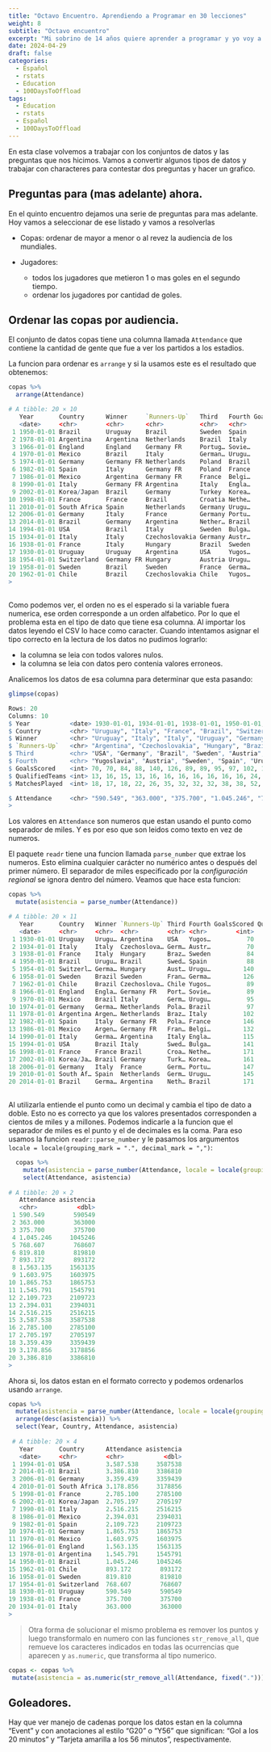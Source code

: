 ```yaml
---
title: "Octavo Encuentro. Aprendiendo a Programar en 30 lecciones"
weight: 8
subtitle: "Octavo encuentro"
excerpt: "Mi sobrino de 14 años quiere aprender a programar y yo voy a enseñarle. En esta clase volvemos a trabajar con los conjuntos de datos y las preguntas que nos hicimos. Vamos a convertir algunos tipos de datos y trabajar con characteres para contestar dos preguntas y hacer un grafico."
date: 2024-04-29
draft: false
categories:
  - Español
  - rstats
  - Education
  - 100DaysToOffload
tags: 
  - Education
  - rstats
  - Español
  - 100DaysToOffload
---
```


En esta clase volvemos a trabajar con los conjuntos de datos y las preguntas que nos hicimos. Vamos a convertir algunos tipos de datos y trabajar con characteres para contestar dos preguntas y hacer un grafico.


## Preguntas para (mas adelante) ahora.

En el quinto encuentro dejamos una serie de preguntas para mas adelante.  Hoy vamos a seleccionar de ese listado y vamos a resolverlas

* Copas: ordenar de mayor a menor o al revez la audiencia de los mundiales. 

* Jugadores:

  - todos los jugadores que metieron 1 o mas goles en el segundo tiempo. 
  - ordenar los jugadores por cantidad de goles. 
  
## Ordenar las copas por audiencia.

El conjunto de datos copas tiene una columna llamada `Attendance` que contiene la cantidad de gente que fue a ver los partidos a los estadios.

La funcion para ordenar es `arrange` y si la usamos este es el resultado que obtenemos:

``` r
copas %>% 
  arrange(Attendance)

# A tibble: 20 × 10
   Year       Country      Winner     `Runners-Up`   Third   Fourth GoalsScored QualifiedTeams MatchesPlayed Attendance
   <date>     <chr>        <chr>      <chr>          <chr>   <chr>        <int>          <int>         <int> <chr>     
 1 1950-01-01 Brazil       Uruguay    Brazil         Sweden  Spain           88             13            22 1.045.246 
 2 1978-01-01 Argentina    Argentina  Netherlands    Brazil  Italy          102             16            38 1.545.791 
 3 1966-01-01 England      England    Germany FR     Portug… Sovie…          89             16            32 1.563.135 
 4 1970-01-01 Mexico       Brazil     Italy          German… Urugu…          95             16            32 1.603.975 
 5 1974-01-01 Germany      Germany FR Netherlands    Poland  Brazil          97             16            38 1.865.753 
 6 1982-01-01 Spain        Italy      Germany FR     Poland  France         146             24            52 2.109.723 
 7 1986-01-01 Mexico       Argentina  Germany FR     France  Belgi…         132             24            52 2.394.031 
 8 1990-01-01 Italy        Germany FR Argentina      Italy   Engla…         115             24            52 2.516.215 
 9 2002-01-01 Korea/Japan  Brazil     Germany        Turkey  Korea…         161             32            64 2.705.197 
10 1998-01-01 France       France     Brazil         Croatia Nethe…         171             32            64 2.785.100 
11 2010-01-01 South Africa Spain      Netherlands    Germany Urugu…         145             32            64 3.178.856 
12 2006-01-01 Germany      Italy      France         Germany Portu…         147             32            64 3.359.439 
13 2014-01-01 Brazil       Germany    Argentina      Nether… Brazil         171             32            64 3.386.810 
14 1994-01-01 USA          Brazil     Italy          Sweden  Bulga…         141             24            52 3.587.538 
15 1934-01-01 Italy        Italy      Czechoslovakia Germany Austr…          70             16            17 363.000   
16 1938-01-01 France       Italy      Hungary        Brazil  Sweden          84             15            18 375.700   
17 1930-01-01 Uruguay      Uruguay    Argentina      USA     Yugos…          70             13            18 590.549   
18 1954-01-01 Switzerland  Germany FR Hungary        Austria Urugu…         140             16            26 768.607   
19 1958-01-01 Sweden       Brazil     Sweden         France  Germa…         126             16            35 819.810   
20 1962-01-01 Chile        Brazil     Czechoslovakia Chile   Yugos…          89             16            32 893.172   
> 
  
```

Como podemos ver, el orden no es el esperado si la variable fuera numerica, ese orden corresponde a un orden alfabetico. Por lo que el problema esta en el tipo de dato que tiene esa columna.  Al importar los datos leyendo el CSV lo hace como caracter.  Cuando intentamos asignar el tipo correcto en la lectura de los datos no pudimos lograrlo:

- la columna se leia con todos valores nulos.
- la columna se leia con datos pero contenia valores erroneos.

Analicemos los datos de esa columna para determinar que esta pasando:

``` r 
glimpse(copas)

Rows: 20
Columns: 10
$ Year           <date> 1930-01-01, 1934-01-01, 1938-01-01, 1950-01-01, 1954-01-01, 1958-01-01, 1962-01-01, 1966-01-0…
$ Country        <chr> "Uruguay", "Italy", "France", "Brazil", "Switzerland", "Sweden", "Chile", "England", "Mexico",…
$ Winner         <chr> "Uruguay", "Italy", "Italy", "Uruguay", "Germany FR", "Brazil", "Brazil", "England", "Brazil",…
$ `Runners-Up`   <chr> "Argentina", "Czechoslovakia", "Hungary", "Brazil", "Hungary", "Sweden", "Czechoslovakia", "Ge…
$ Third          <chr> "USA", "Germany", "Brazil", "Sweden", "Austria", "France", "Chile", "Portugal", "Germany FR", …
$ Fourth         <chr> "Yugoslavia", "Austria", "Sweden", "Spain", "Uruguay", "Germany FR", "Yugoslavia", "Soviet Uni…
$ GoalsScored    <int> 70, 70, 84, 88, 140, 126, 89, 89, 95, 97, 102, 146, 132, 115, 141, 171, 161, 147, 145, 171
$ QualifiedTeams <int> 13, 16, 15, 13, 16, 16, 16, 16, 16, 16, 16, 24, 24, 24, 24, 32, 32, 32, 32, 32
$ MatchesPlayed  <int> 18, 17, 18, 22, 26, 35, 32, 32, 32, 38, 38, 52, 52, 52, 52, 64, 64, 64, 64, 64

$ Attendance     <chr> "590.549", "363.000", "375.700", "1.045.246", "768.607", "819.810", "893.172", "1.563.135", "1…
> 
```  

Los valores en `Attendance` son numeros que estan usando el punto como separador de miles. Y es por eso que son leidos como texto en vez de numeros. 

El paquete `readr` tiene una funcion llamada `parse_number` que extrae los numeros. Esto elimina cualquier carácter no numérico antes o después del primer número. El separador de miles especificado por la *configuración regional* se ignora dentro del número. Veamos que hace esta funcion:

``` r
copas %>% 
  mutate(asistencia = parse_number(Attendance))

# A tibble: 20 × 11
   Year       Country   Winner `Runners-Up` Third Fourth GoalsScored QualifiedTeams MatchesPlayed Attendance asistencia
   <date>     <chr>     <chr>  <chr>        <chr> <chr>        <int>          <int>         <int> <chr>           <dbl>
 1 1930-01-01 Uruguay   Urugu… Argentina    USA   Yugos…          70             13            18 590.549        591.  
 2 1934-01-01 Italy     Italy  Czechoslova… Germ… Austr…          70             16            17 363.000        363   
 3 1938-01-01 France    Italy  Hungary      Braz… Sweden          84             15            18 375.700        376.  
 4 1950-01-01 Brazil    Urugu… Brazil       Swed… Spain           88             13            22 1.045.246        1.04
 5 1954-01-01 Switzerl… Germa… Hungary      Aust… Urugu…         140             16            26 768.607        769.  
 6 1958-01-01 Sweden    Brazil Sweden       Fran… Germa…         126             16            35 819.810        820.  
 7 1962-01-01 Chile     Brazil Czechoslova… Chile Yugos…          89             16            32 893.172        893.  
 8 1966-01-01 England   Engla… Germany FR   Port… Sovie…          89             16            32 1.563.135        1.56
 9 1970-01-01 Mexico    Brazil Italy        Germ… Urugu…          95             16            32 1.603.975        1.60
10 1974-01-01 Germany   Germa… Netherlands  Pola… Brazil          97             16            38 1.865.753        1.86
11 1978-01-01 Argentina Argen… Netherlands  Braz… Italy          102             16            38 1.545.791        1.54
12 1982-01-01 Spain     Italy  Germany FR   Pola… France         146             24            52 2.109.723        2.11
13 1986-01-01 Mexico    Argen… Germany FR   Fran… Belgi…         132             24            52 2.394.031        2.39
14 1990-01-01 Italy     Germa… Argentina    Italy Engla…         115             24            52 2.516.215        2.52
15 1994-01-01 USA       Brazil Italy        Swed… Bulga…         141             24            52 3.587.538        3.59
16 1998-01-01 France    France Brazil       Croa… Nethe…         171             32            64 2.785.100        2.78
17 2002-01-01 Korea/Ja… Brazil Germany      Turk… Korea…         161             32            64 2.705.197        2.70
18 2006-01-01 Germany   Italy  France       Germ… Portu…         147             32            64 3.359.439        3.36
19 2010-01-01 South Af… Spain  Netherlands  Germ… Urugu…         145             32            64 3.178.856        3.18
20 2014-01-01 Brazil    Germa… Argentina    Neth… Brazil         171             32            64 3.386.810        3.39
  
```

Al utilizarla entiende el punto como un decimal y cambia el tipo de dato a doble. Esto no es correcto ya que los valores presentados corresponden a cientos de miles y a millones. Podemos indicarle a la funcion que el separador de miles es el punto y el de decimales es la coma.  Para eso usamos la funcion `readr::parse_number` y le pasamos los argumentos `locale = locale(grouping_mark = ".", decimal_mark = ",")`:

``` r
  copas %>%
    mutate(asistencia = parse_number(Attendance, locale = locale(grouping_mark = "."))) %>% 
    select(Attendance, asistencia) 
    
# A tibble: 20 × 2
   Attendance asistencia
   <chr>           <dbl>
 1 590.549        590549
 2 363.000        363000
 3 375.700        375700
 4 1.045.246     1045246
 5 768.607        768607
 6 819.810        819810
 7 893.172        893172
 8 1.563.135     1563135
 9 1.603.975     1603975
10 1.865.753     1865753
11 1.545.791     1545791
12 2.109.723     2109723
13 2.394.031     2394031
14 2.516.215     2516215
15 3.587.538     3587538
16 2.785.100     2785100
17 2.705.197     2705197
18 3.359.439     3359439
19 3.178.856     3178856
20 3.386.810     3386810
> 

```

Ahora si, los datos estan en el formato correcto y podemos ordenarlos usando `arrange`.

``` r
copas %>% 
  mutate(asistencia = parse_number(Attendance, locale = locale(grouping_mark = "."))) %>% 
  arrange(desc(asistencia)) %>% 
  select(Year, Country, Attendance, asistencia)
 
 # A tibble: 20 × 4
   Year       Country      Attendance asistencia
   <date>     <chr>        <chr>           <dbl>
 1 1994-01-01 USA          3.587.538     3587538
 2 2014-01-01 Brazil       3.386.810     3386810
 3 2006-01-01 Germany      3.359.439     3359439
 4 2010-01-01 South Africa 3.178.856     3178856
 5 1998-01-01 France       2.785.100     2785100
 6 2002-01-01 Korea/Japan  2.705.197     2705197
 7 1990-01-01 Italy        2.516.215     2516215
 8 1986-01-01 Mexico       2.394.031     2394031
 9 1982-01-01 Spain        2.109.723     2109723
10 1974-01-01 Germany      1.865.753     1865753
11 1970-01-01 Mexico       1.603.975     1603975
12 1966-01-01 England      1.563.135     1563135
13 1978-01-01 Argentina    1.545.791     1545791
14 1950-01-01 Brazil       1.045.246     1045246
15 1962-01-01 Chile        893.172        893172
16 1958-01-01 Sweden       819.810        819810
17 1954-01-01 Switzerland  768.607        768607
18 1930-01-01 Uruguay      590.549        590549
19 1938-01-01 France       375.700        375700
20 1934-01-01 Italy        363.000        363000
>  
```

> Otra forma de solucionar el mismo problema es remover los puntos y luego transformalo en numero con las funciones `str_remove_all`, que remueve los caracteres indicados en todas las ocurrencias que aparecen y `as.numeric`, que transforma al tipo numerico.
>
>
 ``` r
 copas <- copas %>% 
  mutate(asistencia = as.numeric(str_remove_all(Attendance, fixed("."))))
```
>



## Goleadores.

Hay que ver manejo de cadenas porque los datos estan en la columna “Event” y con anotaciones al estilo “G20” o “Y56” que significan: “Gol a los 20 minutos” y “Tarjeta amarilla a los 56 minutos”, respectivamente.